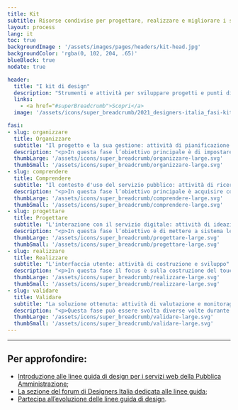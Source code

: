 ```yaml
---
title: Kit
subtitle: Risorse condivise per progettare, realizzare e migliorare i servizi digitali della Pubblica Amministrazione.
layout: process
lang: it
toc: true
backgroundImage : '/assets/images/pages/headers/kit-head.jpg'
backgroundColor: 'rgba(0, 102, 204, .65)'
blueBlock: true
nodate: true

header:
  title: "I kit di design"
  description: "Strumenti e attività per sviluppare progetti e punti di accesso digitali dei servizi pubblici: un approccio iterativo in cinque fasi dedicato al design e alla trasformazione digitale"
  links:
    - <a href="#superBreadcrumb">Scopri</a>
  image: '/assets/icons/super_breadcrumb/2021_designers-italia_fasi-kit.svg'

fasi:
- slug: organizzare
  title: Organizzare
  subtitle: "Il progetto e la sua gestione: attività di pianificazione e coordinamento"
  description: "<p>In questa fase l’obiettivo principale è di impostare il lavoro dal punto di vista amministrativo e organizzativo. Bisogna quindi capire che attività dovranno essere svolte, così da capire le competenze necessarie, allocare correttamente le risorse e stimare adeguatamente i tempi</p>"
  thumbLarge: '/assets/icons/super_breadcrumb/organizzare-large.svg'
  thumbSmall: '/assets/icons/super_breadcrumb/organizzare-large.svg'
- slug: comprendere
  title: Comprendere
  subtitle: "Il contesto d'uso del servizio pubblico: attività di ricerca e analisi"  
  description: "<p>In questa fase l’obiettivo principale è acquisire consapevolezza del quadro entro cui il progetto si va ad inserire. Bisogna orientarsi rispetto all’esistente, indagare lo stato attuale, da molteplici punti di vista e rispettivamente a diversi livelli di granularità, attraverso svariate metodologie di ricerca e mappatura</p>"
  thumbLarge: '/assets/icons/super_breadcrumb/comprendere-large.svg'
  thumbSmall: '/assets/icons/super_breadcrumb/comprendere-large.svg'
- slug: progettare
  title: Progettare
  subtitle: "L'interazione con il servizio digitale: attività di ideazione e prototipazione"
  description: "<p>In questa fase l’obiettivo è di mettere a sistema le componenti e le caratteristiche del servizio digitale e dei suoi punti di accesso (touchpoint digitali). Bisogna schematizzare lo scheletro dell’interfaccia informativa e produrre contenuti adatti all’ambito della PA, illustrando poi i flussi di interazione</p>"
  thumbLarge: '/assets/icons/super_breadcrumb/progettare-large.svg'
  thumbSmall: '/assets/icons/super_breadcrumb/progettare-large.svg'
- slug: realizzare
  title: Realizzare
  subtitle: "L'interfaccia utente: attività di costruzione e sviluppo"  
  description: "<p>In questa fase il focus è sulla costruzione del touchpoint digitale dove l’utente interagirà con il servizio pubblico. Bisogna letteralmente comporre i blocchi dell’interfaccia utente sia dal punto di vista grafico che a livello di codice</p>"
  thumbLarge: '/assets/icons/super_breadcrumb/realizzare-large.svg'
  thumbSmall: '/assets/icons/super_breadcrumb/realizzare-large.svg'
- slug: validare
  title: Validare
  subtitle: "La soluzione ottenuta: attività di valutazione e monitoraggio"
  description: "<p>Questa fase può essere svolta diverse volte durante il ciclo di vita di un servizio e/o di un touchpoint digitale, con l’obiettivo di e verificarne la performance rispetto a standard di usabilità e accessibilità. Bisogna svolgere test con gli utenti, ma anche monitorare la performance della piattaforma in termini di data analytics</p>"
  thumbLarge: '/assets/icons/super_breadcrumb/validare-large.svg'
  thumbSmall: '/assets/icons/super_breadcrumb/validare-large.svg'
---
```


<hr class="u-border-left-none u-border-right-none u-border-bottom-xxs u-border-top-none u-color-grey-30 u-margin-bottom-xl" >

## Per approfondire:

* [Introduzione alle linee guida di design per i servizi web della Pubblica Amministrazione](https://docs.italia.it/italia/designers-italia/design-linee-guida-docs/it/stabile/doc/introduzione-linee-guida-design.html);
* [La sezione del forum di Designers Italia dedicata alle linee guida](https://forum.italia.it/c/design);
* [Partecipa all’evoluzione delle linee guida di design](https://designers.italia.it/partecipa/).
